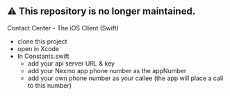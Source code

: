 ## ⚠️ This repository is no longer maintained. 

Contact Center - The iOS Client (Swift)

* clone this project
* open in Xcode
* In Constants.swift
  * add your api server URL & key
  * add your Nexmo app phone number as the appNumber
  * add your own phone number as your callee (the app will place a call to this number)
  
